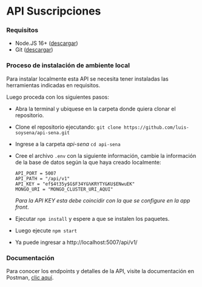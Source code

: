 # API Suscripciones

### Requisitos
- Node.JS 16+ ([descargar](https://nodejs.org/es/download))
- Git ([descargar](https://git-scm.com/downloads))

### Proceso de instalación de ambiente local

Para instalar localmente esta API se necesita tener instaladas las herramientas indicadas en requisitos.

Luego proceda con los siguientes pasos:

- Abra la terminal y ubiquese en la carpeta donde quiera clonar el repositorio.

- Clone el repositorio ejecutando: ```git clone https://github.com/luis-soysena/api-sena.git```

- Ingrese a la carpeta *api-sena* ```cd api-sena```

- Cree el archivo ```.env``` con la siguiente información, cambie la información de la base de datos según la que haya creado localmente:

  ```
  API_PORT = 5007
  API_PATH = "/api/v1"
  API_KEY = "ef$4t35y$G$F34Y&%KRYTY&KU$ENwuEK"
  MONGO_URI = "MONGO_CLUSTER_URI_AQUI"
  ```

  *Para la API KEY esta debe coincidir con la que se configure en la app front*.

- Ejecutar ```npm install``` y espere a que se instalen los paquetes.

- Luego ejecute ```npm start```

- Ya puede ingresar a http://localhost:5007/api/v1/

### Documentación

Para conocer los endpoints y detalles de la API, visite la documentación en Postman, [clic aquí](https://www.postman.com/luchoweb/workspace/sena/documentation/5536734-de773936-5e2f-48df-9aa2-9e16abe00325?entity=&branch=&version=).